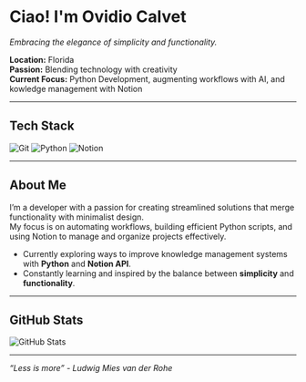 # Ciao! I'm Ovidio Calvet

*Embracing the elegance of simplicity and functionality.*

**Location:** Florida <br />
**Passion:** Blending technology with creativity <br />
**Current Focus:** Python Development, augmenting workflows with AI, and kowledge management with Notion <br />

---

## Tech Stack
<p align="left">
  <img src="https://img.shields.io/badge/Git-%23F05032.svg?style=for-the-badge&logo=git&logoColor=white" alt="Git" />
  <img src="https://img.shields.io/badge/Python-%233776AB.svg?style=for-the-badge&logo=python&logoColor=white" alt="Python" />
  <img src="https://img.shields.io/badge/Notion-%23000000.svg?style=for-the-badge&logo=notion&logoColor=white" alt="Notion" />
</p>

---

## About Me

I’m a developer with a passion for creating streamlined solutions that merge functionality with minimalist design. <br />
My focus is on automating workflows, building efficient Python scripts, and using Notion to manage and organize projects effectively. <br />

- Currently exploring ways to improve knowledge management systems with **Python** and **Notion API**.
- Constantly learning and inspired by the balance between **simplicity** and **functionality**.

---

## GitHub Stats
<p align="left">
  <img src="https://github-readme-stats.vercel.app/api?username=ovidiocalvet&show_icons=true&hide_border=true&theme=moltack" alt="GitHub Stats" />
</p>

---

*“Less is more” - Ludwig Mies van der Rohe*
